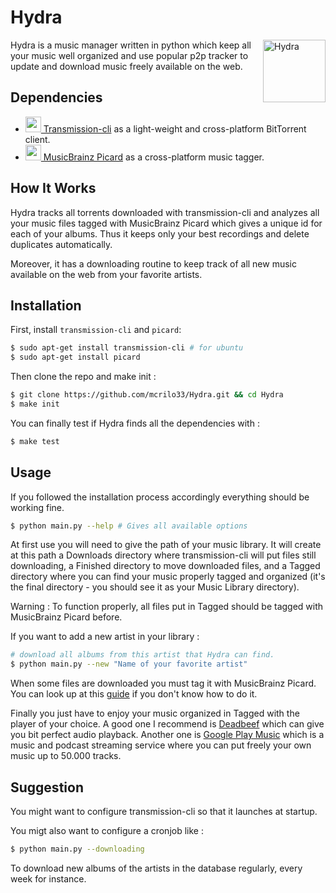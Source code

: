 # Hydra

<img src="https://mcrilo33.github.io/Hydra/logo.svg" align="right"
     title="Hydra" width="100" height="100">

Hydra is a music manager written in python which keep all your music well organized and use popular p2p tracker to update and download music freely available on the web.

## Dependencies

* [<img src="https://mcrilo33.github.io/Hydra/transmission-logo.png" width="25" height="25"> Transmission-cli](https://transmissionbt.com/) as a light-weight and cross-platform BitTorrent client.
* [<img src="https://mcrilo33.github.io/Hydra/picard-logo.svg" width="25" height="25"> MusicBrainz Picard](https://picard.musicbrainz.org/) as a cross-platform music tagger.

## How It Works

Hydra tracks all torrents downloaded with transmission-cli and analyzes all your music files tagged with MusicBrainz Picard which gives a unique id for each of your albums. Thus it keeps only your best recordings and delete duplicates automatically.

Moreover, it has a downloading routine to keep track of all new music available on the web from your favorite artists.


## Installation

First, install `transmission-cli` and `picard`:

```sh
$ sudo apt-get install transmission-cli # for ubuntu
$ sudo apt-get install picard
```

Then clone the repo and make init :
```sh
$ git clone https://github.com/mcrilo33/Hydra.git && cd Hydra
$ make init
```
You can finally test if Hydra finds all the dependencies with :
```sh
$ make test
```

## Usage

If you followed the installation process accordingly everything should be working fine.
```sh
$ python main.py --help # Gives all available options
```

At first use you will need to give the path of your music library. It will create at this path a Downloads directory where transmission-cli will put files still downloading, a Finished directory to move downloaded files, and a Tagged directory where you can find your music properly tagged and organized (it's the final directory - you should see it as your Music Library directory).

Warning : To function properly, all files put in Tagged should be tagged with MusicBrainz Picard before.

If you want to add a new artist in your library :

```sh
# download all albums from this artist that Hydra can find.
$ python main.py --new "Name of your favorite artist"
```

When some files are downloaded you must tag it with MusicBrainz Picard.
You can look up at this [guide](https://picard.musicbrainz.org/quick-start/) if you don't know how to do it.

Finally you just have to enjoy your music organized in Tagged with the player of your choice. A good one I recommend is [Deadbeef](https://en.wikipedia.org/wiki/DeaDBeeF) which can give you bit perfect audio playback. Another one is [Google Play Music](https://play.google.com/music/) which is a music and podcast streaming service where you can put freely your own music up to 50.000 tracks.

## Suggestion
You might want to configure transmission-cli so that it launches at startup.

You migt also want to configure a cronjob like :
```sh
$ python main.py --downloading
```
To download new albums of the artists in the database regularly, every week for instance.
